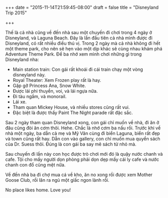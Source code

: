 +++
date = "2015-11-14T21:59:45-08:00"
draft = false
title = "Disneyland Trip 2015"

+++

Thế là cả nhà cũng về đến nhà sau một chuyến đi chơi trong 4 ngày ở Disneyland,
và Laguna Beach. Đây là lần đầu tiên cả nhà mình được đi Disneyland, có rất
nhiều điều thú vị. Trong 2 ngày mà cả nhà không đi hết một theme park, cho nên
sẽ hẹn vào một dịp khác sẽ cùng nhau khám phá Adventure Theme Park. Để ba nhớ
xem mình chơi những gì trong Disneyland nha:

- Main station train: Con gái rất khoái đi cái train chạy một vòng disneyland
    này.
- Royal Theater: Xem Frozen play rất là hay.
- Gặp gỡ Princess Ana, Snow White.
- Được lái phi thuyền, voi, và lái ngựa nữa.
- Đi tàu ngầm, và monorail.
- Lái xe.
- Tham quan Mickey House, và nhiều stores cũng rất vui.
- Đặc biệt là được thấy Paint The Night parade rất đặc sắc.

Sau 2 ngày tham quan Disneyland xong, con gái chỉ muốn về nhà, đi ăn ở đâu cũng
đòi ăn cơm thôi. Hehe. Chắc là nhớ cơm ba nấu rồi. Trước khi về nhà một ngày, ba
dẫn cả mẹ và Mỹ Văn cùng đi biển Laguna, biển rất đẹp và town cũng rất hay. Dẫn
con vào gallery, con chỉ muốn mua quyển sách của Dr. Suess thôi. Đúng là con gái
ba say mê sách từ nhỏ mà.

Sau chuyến đi lần này con học được trò chơi mới đó là quậy nước chanh và cafe.
Tội cho mấy người dọn phòng phải dọn dẹp mấy cái ly cafe và nước chanh con đổ
cũng mệt nữa.

Về đến nhà ba đi chợ mua cá về kho, ăn no xong rồi được xem Mother Goose Club,
rồi lăn ra ngủ một giấc ngon lành rồi.

No place likes home.
Love you!

